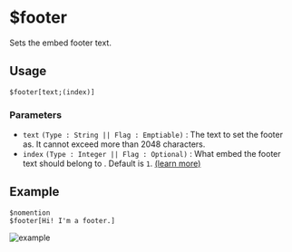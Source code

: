 # $footer
Sets the embed footer text.

## Usage
```
$footer[text;(index)]
```

### Parameters
- `text` `(Type : String || Flag : Emptiable)` : The text to set the footer as. It cannot exceed more than 2048 characters.
- `index` `(Type : Integer || Flag : Optional)` : What embed the footer text should belong to . Default is `1`. [(learn more)](../resources/embedIndexes.md)

## Example
```
$nomention
$footer[Hi! I'm a footer.]
```

![example](https://user-images.githubusercontent.com/69215413/125977730-17b79b15-9b0d-494d-8d7b-39c50ccb2b0a.png)
